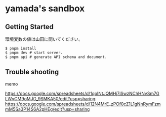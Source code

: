 # yamada's sandbox

## Getting Started

環境変数の値は山田に聞いてください。

```shell:
$ pnpm install
$ pnpm dev # start server.
$ pnpm api # generate API schema and document.
```

## Trouble shooting

memo

https://docs.google.com/spreadsheets/d/1qoINtJQMHj7iSwzNChHNvSm7GLWvCM9oMJO_9SMKA50/edit?usp=sharing
https://docs.google.com/spreadsheets/d/12N4MrE_zPOf0cZ1L1gNnRymFzmmM5Sa3P14S6A2pHEg/edit?usp=sharing